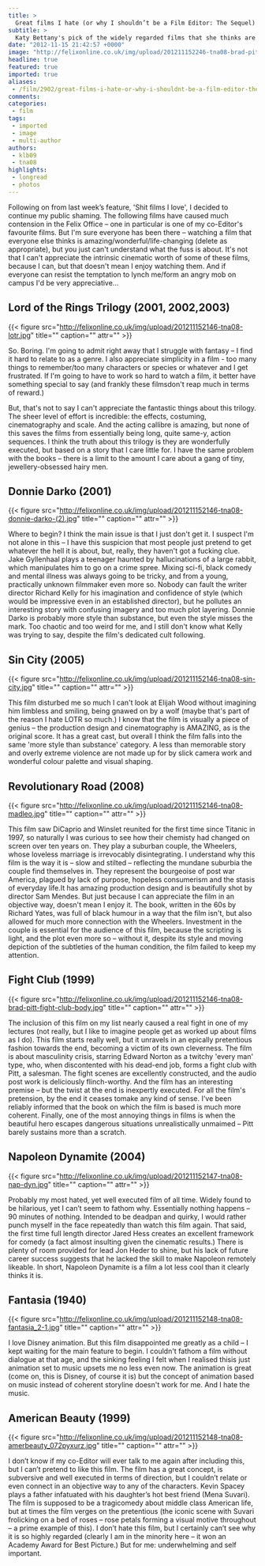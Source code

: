 ```yaml
---
title: >
  Great films I hate (or why I shouldn’t be a Film Editor: The Sequel)
subtitle: >
  Katy Bettany's pick of the widely regarded films that she thinks are awful
date: "2012-11-15 21:42:57 +0000"
image: "http://felixonline.co.uk/img/upload/201211152246-tna08-brad-pitt-fight-club-body.jpg"
headline: true
featured: true
imported: true
aliases:
 - /film/2902/great-films-i-hate-or-why-i-shouldnt-be-a-film-editor-the-sequel
comments:
categories:
 - film
tags:
 - imported
 - image
 - multi-author
authors:
 - klb09
 - tna08
highlights:
 - longread
 - photos
---
```


Following on from last week’s feature, 'Shit films I love', I decided to continue my public shaming. The following films have caused much contension in the Felix Office – one in particular is one of my co-Editor's favourite films. But I'm sure everyone has been there – watching a film that everyone else thinks is amazing/wonderful/life-changing (delete as appropriate), but you just can't understand what the fuss is about. It's not that I can't appreciate the intrinsic cinematic worth of some of these films, because I can, but that doesn't mean I enjoy watching them. And if everyone can resist the temptation to lynch me/form an angry mob on campus I'd be very appreciative...
## Lord of the Rings Trilogy (2001, 2002,2003)

{{< figure src="http://felixonline.co.uk/img/upload/201211152146-tna08-lotr.jpg" title="" caption="" attr="" >}}

So. Boring. I'm going to admit right away that I struggle with fantasy – I find it hard to relate to as a genre. I also appreciate simplicity in a film - too many things to remember/too many characters or species or whatever and I get frustrated. If I'm going to have to work so hard to watch a film, it better have something special to say (and frankly these filmsdon't reap much in terms of reward.)

But, that's not to say I can't appreciate the fantastic things about this trilogy. The sheer level of effort is incredible: the effects, costuming, cinematography and scale. And the acting callibre is amazing, but none of this saves the films from essentially being long, quite same-y, action sequences.
 I think the truth about this trilogy is they are wonderfully executed, but based on a story that I care little for. I have the same problem with the books – there is a limit to the amount I care about a gang of tiny, jewellery-obsessed hairy men.
## Donnie Darko (2001)

{{< figure src="http://felixonline.co.uk/img/upload/201211152146-tna08-donnie-darko-(2).jpg" title="" caption="" attr="" >}}

Where to begin? I think the main issue is that I just don't get it. I suspect I'm not alone in this – I have this suspicion that most people just pretend to get whatever the hell it is about, but, really, they haven't got a fucking clue. Jake Gyllenhaal plays a teenager haunted by hallucinations of a large rabbit, which manipulates him to go on a crime spree. Mixing sci-fi, black comedy and mental illness was always going to be tricky, and from a young, practically unknown filmmaker even more so. Nobody can fault the writer director Richard Kelly for his imagination and confidence of style (which would be impressive even in an established director), but he pollutes an interesting story with confusing imagery and too much plot layering. Donnie Darko is probably more style than substance, but even the style misses the mark. Too chaotic and too weird for me, and I still don't know what Kelly was trying to say, despite the film's dedicated cult following.
## Sin City (2005)

{{< figure src="http://felixonline.co.uk/img/upload/201211152146-tna08-sin-city.jpg" title="" caption="" attr="" >}}

This film disturbed me so much I can't look at Elijah Wood without imagining him limbless and smiling, being gnawed on by a wolf (maybe that's part of the reason I hate LOTR so much.) I know that the film is visually a piece of genius – the production design and cinematography is AMAZING, as is the original score. It has a great cast, but overall I think the film falls into the same 'more style than substance' category. A less than memorable story and overly extreme violence are not made up for by slick camera work and wonderful colour palette and visual shaping.
## Revolutionary Road (2008)

{{< figure src="http://felixonline.co.uk/img/upload/201211152146-tna08-madleo.jpg" title="" caption="" attr="" >}}

This film saw DiCaprio and Winslet reunited for the first time since Titanic in 1997, so naturally I was curious to see how their chemisty had changed on screen over ten years on. They play a suburban couple, the Wheelers, whose loveless marriage is irrevocably disintegrating. I understand why this film is the way it is – slow and stilted – reflecting the mundane suburbia the couple find themselves in. They represent the bourgeoise of post war America, plagued by lack of purpose, hopeless consumerism and the stasis of everyday life.It has amazing production design and is beautifully shot by director Sam Mendes. But just because I can appreciate the film in an objective way, doesn't mean I enjoy it. The book, written in the 60s by Richard Yates, was full of black humour in a way that the film isn't, but also allowed for much more connection with the Wheelers. Investment in the couple is essential for the audience of this film, because the scripting is light, and the plot even more so – without it, despite its style and moving depiction of the subtleties of the human condition, the film failed to keep my attention.
## Fight Club (1999)

{{< figure src="http://felixonline.co.uk/img/upload/201211152146-tna08-brad-pitt-fight-club-body.jpg" title="" caption="" attr="" >}}

The inclusion of this film on my list nearly caused a real fight in one of my lectures (not really, but I like to imagine people get as worked up about films as I do). This film starts really well, but it unravels in an epically pretentious fashion towards the end, becoming a victim of its own cleverness. The film is about masculinity crisis, starring Edward Norton as a twitchy 'every man' type, who, when discontented with his dead-end job, forms a fight club with Pitt, a salesman. The fight scenes are excellently constructed, and the audio post work is deliciously flinch-worthy. And the film has an interesting premise – but the twist at the end is inexpertly executed. For all the film's pretension, by the end it ceases tomake any kind of sense. I've been reliably informed that the book on which the film is based is much more coherent. Finally, one of the most annoying things in films is when the beautiful hero escapes dangerous situations unrealistically unmaimed – Pitt barely sustains more than a scratch.
## Napoleon Dynamite (2004)

{{< figure src="http://felixonline.co.uk/img/upload/201211152147-tna08-nap-dyn.jpg" title="" caption="" attr="" >}}

Probably my most hated, yet well executed film of all time. Widely found to be hilarious, yet I can’t seem to fathom why. Essentially nothing happens – 90 minutes of nothing. Intended to be deadpan and quirky, I would rather punch myself in the face repeatedly than watch this film again. That said, the first time full length director Jared Hess creates an excellent framework for comedy (a fact almost insulting given the cinematic results.) There is plenty of room provided for lead Jon Heder to shine, but his lack of future career success suggests that he lacked the skill to make Napoleon remotely likeable. In short, Napoleon Dynamite is a film a lot less cool than it clearly thinks it is.
## Fantasia (1940)

{{< figure src="http://felixonline.co.uk/img/upload/201211152148-tna08-fantasia_2-1.jpg" title="" caption="" attr="" >}}

I love Disney animation. But this film disappointed me greatly as a child – I kept waiting for the main feature to begin. I couldn't fathom a film without dialogue at that age, and the sinking feeling I felt when I realised thisis just animation set to music upsets me no less even now. The animation is great (come on, this is Disney, of course it is) but the concept of animation based on music instead of coherent storyline doesn't work for me. And I hate the music.
## American Beauty (1999)

{{< figure src="http://felixonline.co.uk/img/upload/201211152148-tna08-amerbeauty_072pyxurz.jpg" title="" caption="" attr="" >}}

I don’t know if my co-Editor will ever talk to me again after including this, but I can’t pretend to like this film. The film has a great concept, is subversive and well executed in terms of direction, but I couldn’t relate or even connect in an objective way to any of the characters. Kevin Spacey plays a father infatuated with his daughter’s hot best friend (Mena Suvari). The film is supposed to be a tragicomedy about middle class American life, but at times the film verges on the pretentious (the iconic scene with Suvari frolicking on a bed of roses – rose petals forming a visual motive throughout – a prime example of this). I don’t hate this film, but I certainly can’t see why it is so highly regarded (clearly I am in the minority here – it won an Academy Award for Best Picture.) But for me: underwhelming and self important.
